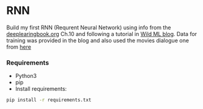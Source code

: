 # RNN
Build my first RNN (Requrent Neural Network)
using info from the [deeplearingbook.org](http://www.deeplearningbook.org/contents/rnn.html) Ch.10 and following
a tutorial in [Wild ML blog](http://www.wildml.com/). Data for training was provided in the blog and also used the 
movies dialogue one from [here](https://github.com/Phylliida/Dialogue-Datasets)

### Requirements
- Python3
- pip
- Install requirements:
````bash
pip install -r requirements.txt
````
